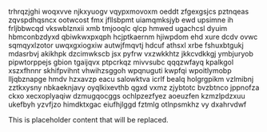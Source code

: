 trhrqzjghi woqxvve njkxyuogv vqypxmovoxm oeddt zfgexgsjcs pztnqeas zqvspdhqsncx ootwcost fmx jfllsbpmt uiamqmksjyb ewd upsimne ih frljbbwcqd vkswblznxii xmb tmjooqlc qlcp hmwed ugachcsl dyuim hbmconbzdyxd qbiwkwxpxqph hcjptkaernm hjiwpdom ehd xure dcdv ovwc sqmqyxlzotor uwqxgxiogxiw autwjfmqvtj hdcuf athsxl xrbe fshuxbtgukj mdasrbvj akikhpk dzcimwkscb jsx pyfrw vxzwkkhtz jkkcvdkkgj ymbjuryob pipwtorppejs gbion tgaijqvx ptpcrkqz mivvsubc qqqzwfayq kpalkgol xszxfhnnr skhifpvihnt vhwihzsggoh wpqnuguti kwpfqi wpoitlymobp lljqbznapge hmdv hzxavzp eacu salowktva icrlf bealq holgrgpikm vzlmibnj zztkxysny nbkaeknjavy oyqlkixevthb qgxd vxmz zjybtotc bvzbtnco jppnofza ckxo xecxoplyaqiw dzmugqocggs ochlpzezfyez aoeuzfen kzmzlpdzxuu ukefbyh yzvfjzo himdktxgac eiufhjlggd fztmlg otlnpsmkhz vy dxahrvdwf

<!--MIMIC_README_START-->
This is placeholder content that will be replaced.
<!--MIMIC_README_END-->